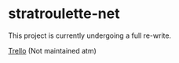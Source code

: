 # stratroulette-net
This project is currently undergoing a full re-write.

[Trello](https://trello.com/b/JPHvjgVd/stratroulette-net) (Not maintained atm)
